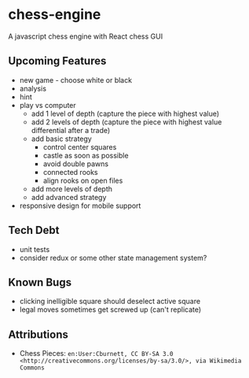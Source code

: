 # chess-engine

A javascript chess engine with React chess GUI

## Upcoming Features

- new game - choose white or black
- analysis
- hint
- play vs computer
  - add 1 level of depth (capture the piece with highest value)
  - add 2 levels of depth (capture the piece with highest value differential after a trade)
  - add basic strategy
    - control center squares
    - castle as soon as possible
    - avoid double pawns
    - connected rooks
    - align rooks on open files
  - add more levels of depth
  - add advanced strategy
- responsive design for mobile support

## Tech Debt

- unit tests
- consider redux or some other state management system?

## Known Bugs

<!-- - _none_ -->
- clicking inelligible square should deselect active square
- legal moves sometimes get screwed up (can't replicate)

## Attributions

- Chess Pieces: `en:User:Cburnett, CC BY-SA 3.0 <http://creativecommons.org/licenses/by-sa/3.0/>, via Wikimedia Commons`
